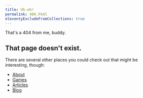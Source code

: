 ```yaml
---
title: Uh-oh!
permalink: 404.html
eleventyExcludeFromCollections: true
---
```


That's a 404 from me, buddy.

## That page doesn't exist.

There are several other places you could check out that might be interesting, though:

* [About](/about)
* [Games](/games)
* [Articles](/articles)
* [Blog](/blog)
